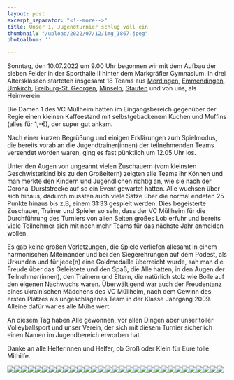 ```yaml
---
layout: post
excerpt_separator: "<!--more-->"
title: Unser 1. Jugendturnier schlug voll ein
thumbnail: "/upload/2022/07/12/img_1867.jpeg"
photoalbum: ''

---
```

Sonntag, den 10.07.2022 um 9.00 Uhr begonnen wir mit dem Aufbau der sieben Felder in der Sporthalle II hinter dem Markgräfler Gymnasium.
In drei Altersklassen starteten insgesamt 18 Teams aus [Merdingen](http://turnverein-merdingen.de/tag/volleyball), [Emmendingen](http://tbe1844.de/volleyball/), [Umkirch](https://www.vfr-umkirch.de), [Freiburg-St. Georgen](https://www.tvstg.de/sportarten/ballsport/volleyball), [Minseln](http://www.vcminseln.de), [Staufen](https://volleyball.tvstaufen.de) und von uns, als Heimverein.

Die Damen 1 des VC Müllheim hatten im Eingangsbereich gegenüber der Regie einen kleinen Kaffeestand mit selbstgebackenem Kuchen und Muffins (alles für 1,-€), der super gut ankam.

Nach einer kurzen Begrüßung und einigen Erklärungen zum Spielmodus, die bereits vorab an die Jugendtrainer(innen) der teilnehmenden Teams versendet worden waren, ging es fast pünktlich um 12.05 Uhr los.

Unter den Augen von ungeahnt vielen Zuschauern (vom kleinsten Geschwisterkind bis zu den Großeltern) zeigten alle Teams ihr Können und man merkte den Kindern und Jugendlichen richtig an, wie sie nach der Corona-Durststrecke auf so ein Event gewartet hatten. Alle wuchsen über sich hinaus, dadurch mussten auch viele Sätze über die normal endeten 25 Punkte hinaus bis z,B, einem 31:33 gespielt werden. Dies begeisterte Zuschauer, Trainer und Spieler so sehr, dass der VC Müllheim für die Durchführung des Turniers von allen Seiten großes Lob erfuhr und bereits viele Teilnehmer sich mit noch mehr Teams für das nächste Jahr anmelden wollen.

Es gab keine großen Verletzungen, die Spiele verliefen allesamt in einem harmonischen Miteinander und bei den Siegerehrungen auf dem Podest, als Urkunden und für jede(n) eine Goldmedaille überreicht wurde, sah man die Freude über das Geleistete und den Spaß, die Alle hatten, in den Augen der Teilnehmer(innen), den Trainern und Eltern, die natürlich stolz wie Bolle auf den eigenen Nachwuchs waren.
Überwältigend war auch der Freudentanz eines ukrainischen Mädchens des VC Müllheim, nach dem Gewinn des ersten Platzes als ungeschlagenes Team in der Klasse Jahrgang 2009. Alleine dafür war es alle Mühe wert.

An diesem Tag haben Alle gewonnen, vor allen Dingen aber unser toller Volleyballsport und unser Verein, der sich mit diesem Turnier sicherlich einen Namen im Jugendbereich erworben hat.

Danke an alle Helferinnen und Helfer, ob Groß oder Klein für Eure tolle Mithilfe.

![](/upload/2022/07/12/img_1868.jpeg)![](/upload/2022/07/12/img_1870.jpeg)![](/upload/2022/07/12/img_1875.jpeg)![](/upload/2022/07/12/img_1883.jpeg)![](/upload/2022/07/12/img_1885.jpeg)![](/upload/2022/07/12/img-20220710-wa0102.jpeg)![](/upload/2022/07/12/img-20220710-wa0022.jpeg)![](/upload/2022/07/12/img-20220710-wa0020.jpeg)![](/upload/2022/07/12/img-20220710-wa0105.jpeg)![](/upload/2022/07/12/img_1891.jpeg)![](/upload/2022/07/12/img-20220710-wa0161.jpeg)![](/upload/2022/07/12/img-20220710-wa0162.jpeg)![](/upload/2022/07/12/img-20220710-wa0163.jpeg)![](/upload/2022/07/12/img-20220710-wa0089.jpeg)![](/upload/2022/07/12/img-20220710-wa0157.jpeg)![](/upload/2022/07/12/img-20220710-wa0168.jpeg)![](/upload/2022/07/12/img-20220710-wa0169.jpeg)![](/upload/2022/07/12/img-20220710-wa0121.jpeg)![](/upload/2022/07/12/img-20220710-wa0170.jpeg)![](/upload/2022/07/12/img-20220710-wa0171.jpeg)![](/upload/2022/07/12/img-20220710-wa0119.jpeg)![](/upload/2022/07/12/img-20220710-wa0135.jpeg)![](/upload/2022/07/12/img-20220710-wa0140.jpeg)![](/upload/2022/07/12/img-20220710-wa0142.jpeg)![](/upload/2022/07/12/img-20220710-wa0144.jpeg)![](/upload/2022/07/12/img-20220710-wa0152.jpeg)![](/upload/2022/07/12/img-20220710-wa0167.jpeg)![](/upload/2022/07/12/img-20220710-wa0158.jpeg)![](/upload/2022/07/12/img-20220710-wa0075.jpeg)![](/upload/2022/07/12/img-20220710-wa0083.jpeg)![](/upload/2022/07/12/img_1892.jpeg)